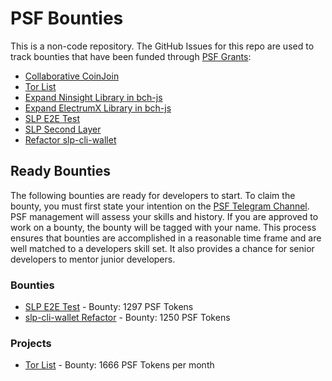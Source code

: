 # PSF Bounties
This is a non-code repository. The GitHub Issues for this repo are used to track bounties that have been funded through [PSF Grants](https://psfoundation.cash/grants/):

- [Collaborative CoinJoin](https://github.com/Permissionless-Software-Foundation/bounties/issues/2)
- [Tor List](https://github.com/Permissionless-Software-Foundation/bounties/issues/1)
- [Expand Ninsight Library in bch-js](https://github.com/Permissionless-Software-Foundation/bounties/issues/3)
- [Expand ElectrumX Library in bch-js](https://github.com/Permissionless-Software-Foundation/bounties/issues/4)
- [SLP E2E Test](https://github.com/Permissionless-Software-Foundation/bounties/issues/6)
- [SLP Second Layer](https://github.com/Permissionless-Software-Foundation/bounties/issues/5)
- [Refactor slp-cli-wallet](https://github.com/Permissionless-Software-Foundation/bounties/issues/7)

## Ready Bounties
The following bounties are ready for developers to start. To claim the bounty, you must first state your intention on the [PSF Telegram Channel](https://github.com/Permissionless-Software-Foundation/bounties/issues/7). PSF management will assess your skills and history. If you are approved to work on a bounty, the bounty will be tagged with your name. This process ensures that bounties are accomplished in a reasonable time frame and are well matched to a developers skill set. It also provides a chance for senior developers to mentor junior developers.

### Bounties
- [SLP E2E Test](https://github.com/Permissionless-Software-Foundation/bounties/issues/6) - Bounty: 1297 PSF Tokens
- [slp-cli-wallet Refactor](https://github.com/Permissionless-Software-Foundation/bounties/issues/8) - Bounty: 1250 PSF Tokens

### Projects
- [Tor List](https://github.com/Permissionless-Software-Foundation/bounties/issues/1) - Bounty: 1666 PSF Tokens per month
